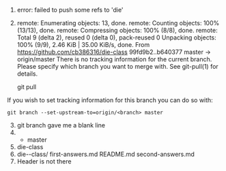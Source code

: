 1. error: failed to push some refs to 'die'
2. remote: Enumerating objects: 13, done.
remote: Counting objects: 100% (13/13), done.
remote: Compressing objects: 100% (8/8), done.
remote: Total 9 (delta 2), reused 0 (delta 0), pack-reused 0
Unpacking objects: 100% (9/9), 2.46 KiB | 35.00 KiB/s, done.
From https://github.com/cb386316/die-class
   99fd9b2..b640377  master     -> origin/master
There is no tracking information for the current branch.
Please specify which branch you want to merge with.
See git-pull(1) for details.

    git pull <remote> <branch>

If you wish to set tracking information for this branch you can do so with:

    git branch --set-upstream-to=origin/<branch> master
3. git branch gave me a blank line
4. * master
5. die-class
6. die--class/  first-answers.md  README.md  second-answers.md
7. Header is not there

